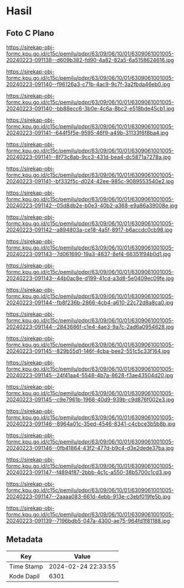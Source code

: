 # Hasil

## Foto C Plano

https://sirekap-obj-formc.kpu.go.id/c15c/pemilu/pdpr/63/09/06/10/01/6309061001005-20240223-091138--d609b382-fd90-4a82-82a5-6a5158624616.jpg

https://sirekap-obj-formc.kpu.go.id/c15c/pemilu/pdpr/63/09/06/10/01/6309061001005-20240223-091140--f96126a3-c71b-4ac9-9c7f-3a2fbda46eb0.jpg

https://sirekap-obj-formc.kpu.go.id/c15c/pemilu/pdpr/63/09/06/10/01/6309061001005-20240223-091140--bb88ecc6-3b0e-4c6a-8bc2-e518bde45cb1.jpg

https://sirekap-obj-formc.kpu.go.id/c15c/pemilu/pdpr/63/09/06/10/01/6309061001005-20240223-091141--644f5f5e-9595-46f9-a49b-31133f6f8ba4.jpg

https://sirekap-obj-formc.kpu.go.id/c15c/pemilu/pdpr/63/09/06/10/01/6309061001005-20240223-091141--8f73c8ab-9cc3-431d-bea4-dc5871a7278a.jpg

https://sirekap-obj-formc.kpu.go.id/c15c/pemilu/pdpr/63/09/06/10/01/6309061001005-20240223-091141--bf332f5c-d024-42ee-985c-9089553540e2.jpg

https://sirekap-obj-formc.kpu.go.id/c15c/pemilu/pdpr/63/09/06/10/01/6309061001005-20240223-091142--05d8db2e-b0e3-40b2-a368-e9a86a39008e.jpg

https://sirekap-obj-formc.kpu.go.id/c15c/pemilu/pdpr/63/09/06/10/01/6309061001005-20240223-091142--a894803a-ce18-4a5f-8917-b6accdc0cb98.jpg

https://sirekap-obj-formc.kpu.go.id/c15c/pemilu/pdpr/63/09/06/10/01/6309061001005-20240223-091143--7d061690-19a3-4637-8ef4-66351f94b0d1.jpg

https://sirekap-obj-formc.kpu.go.id/c15c/pemilu/pdpr/63/09/06/10/01/6309061001005-20240223-091143--44b0ac8e-d199-41cd-a3d8-5e0409ec09fe.jpg

https://sirekap-obj-formc.kpu.go.id/c15c/pemilu/pdpr/63/09/06/10/01/6309061001005-20240223-091144--fb8f236b-2866-4cb4-a610-22c72d8a8ca0.jpg

https://sirekap-obj-formc.kpu.go.id/c15c/pemilu/pdpr/63/09/06/10/01/6309061001005-20240223-091144--2843686f-c1e4-4ae3-9a7c-2ad6a0954628.jpg

https://sirekap-obj-formc.kpu.go.id/c15c/pemilu/pdpr/63/09/06/10/01/6309061001005-20240223-091145--829b55d1-146f-4cba-bee2-551c5c33f164.jpg

https://sirekap-obj-formc.kpu.go.id/c15c/pemilu/pdpr/63/09/06/10/01/6309061001005-20240223-091145--24f41aa4-5548-4b7a-8628-f3ae43504d20.jpg

https://sirekap-obj-formc.kpu.go.id/c15c/pemilu/pdpr/63/09/06/10/01/6309061001005-20240223-091145--c9e7961b-1968-40d9-939b-c9d876f002e3.jpg

https://sirekap-obj-formc.kpu.go.id/c15c/pemilu/pdpr/63/09/06/10/01/6309061001005-20240223-091146--8964a01c-35ed-4546-8341-c4cbce3b5b8b.jpg

https://sirekap-obj-formc.kpu.go.id/c15c/pemilu/pdpr/63/09/06/10/01/6309061001005-20240223-091146--0fb41864-43f2-477d-b9c4-d3e2dede37ba.jpg

https://sirekap-obj-formc.kpu.go.id/c15c/pemilu/pdpr/63/09/06/10/01/6309061001005-20240223-091147--f4894f87-2bbb-4c1c-a550-38b5700c1cd3.jpg

https://sirekap-obj-formc.kpu.go.id/c15c/pemilu/pdpr/63/09/06/10/01/6309061001005-20240223-091147--2aaaa083-661d-4ebb-913e-c3ebf019fe5b.jpg

https://sirekap-obj-formc.kpu.go.id/c15c/pemilu/pdpr/63/09/06/10/01/6309061001005-20240223-091139--7196bdb5-047a-4300-ae75-964fd1f81188.jpg


## Metadata

| Key        | Value               |
| ---------- | ------------------- |
| Time Stamp | 2024-02-24 22:33:55 |
| Kode Dapil | 6301                |



